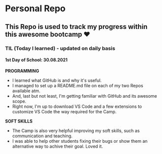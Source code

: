 # Personal Repo

## This Repo is used to track my progress within this awesome bootcamp ♥️

### TIL (Today I learned) - updated on daily basis
#### 1st Day of School: 30.08.2021

**PROGRAMMING**
- I learned what GitHub is and why it's useful. 
- I managed to set up a README.md file on each of my two Repos available atm.
- And, last but not least, I'm getting familiar with GitHub and its awesome scope.
- Right now, I'm up to download VS Code and a few extensions to customize VS Code the way required for the Camp.

**SOFT SKILLS**
- The Camp is also very helpful improving my soft skills, such as communication and teaching.
- I was able to help other students fixing their bugs or show them an alternative way to achive their goal. Loved it.
